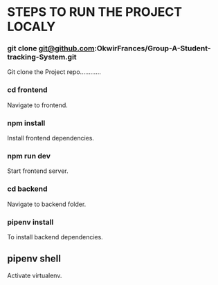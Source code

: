# STEPS TO RUN THE PROJECT LOCALY

### git clone git@github.com:OkwirFrances/Group-A-Student-tracking-System.git 
Git clone the Project repo............

### cd frontend
Navigate to frontend.

### npm install
Install  frontend dependencies.
### npm run dev
Start frontend server.

### cd backend
Navigate to backend folder.

### pipenv install
To install backend dependencies.
## pipenv shell
Activate virtualenv.
